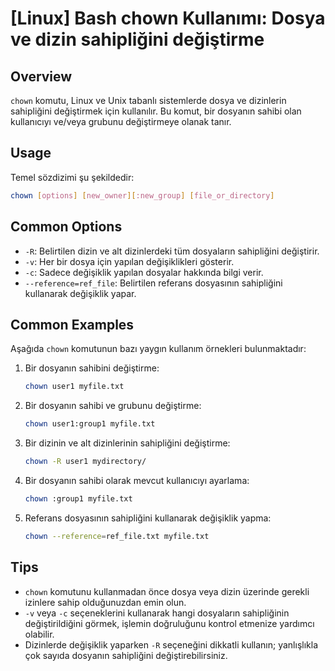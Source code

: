 # [Linux] Bash chown Kullanımı: Dosya ve dizin sahipliğini değiştirme

## Overview
`chown` komutu, Linux ve Unix tabanlı sistemlerde dosya ve dizinlerin sahipliğini değiştirmek için kullanılır. Bu komut, bir dosyanın sahibi olan kullanıcıyı ve/veya grubunu değiştirmeye olanak tanır.

## Usage
Temel sözdizimi şu şekildedir:

```bash
chown [options] [new_owner][:new_group] [file_or_directory]
```

## Common Options
- `-R`: Belirtilen dizin ve alt dizinlerdeki tüm dosyaların sahipliğini değiştirir.
- `-v`: Her bir dosya için yapılan değişiklikleri gösterir.
- `-c`: Sadece değişiklik yapılan dosyalar hakkında bilgi verir.
- `--reference=ref_file`: Belirtilen referans dosyasının sahipliğini kullanarak değişiklik yapar.

## Common Examples
Aşağıda `chown` komutunun bazı yaygın kullanım örnekleri bulunmaktadır:

1. Bir dosyanın sahibini değiştirme:
   ```bash
   chown user1 myfile.txt
   ```

2. Bir dosyanın sahibi ve grubunu değiştirme:
   ```bash
   chown user1:group1 myfile.txt
   ```

3. Bir dizinin ve alt dizinlerinin sahipliğini değiştirme:
   ```bash
   chown -R user1 mydirectory/
   ```

4. Bir dosyanın sahibi olarak mevcut kullanıcıyı ayarlama:
   ```bash
   chown :group1 myfile.txt
   ```

5. Referans dosyasının sahipliğini kullanarak değişiklik yapma:
   ```bash
   chown --reference=ref_file.txt myfile.txt
   ```

## Tips
- `chown` komutunu kullanmadan önce dosya veya dizin üzerinde gerekli izinlere sahip olduğunuzdan emin olun.
- `-v` veya `-c` seçeneklerini kullanarak hangi dosyaların sahipliğinin değiştirildiğini görmek, işlemin doğruluğunu kontrol etmenize yardımcı olabilir.
- Dizinlerde değişiklik yaparken `-R` seçeneğini dikkatli kullanın; yanlışlıkla çok sayıda dosyanın sahipliğini değiştirebilirsiniz.